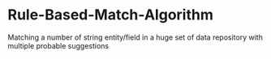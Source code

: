 # Rule-Based-Match-Algorithm
Matching a number of string entity/field in a huge set of data repository with multiple probable suggestions
